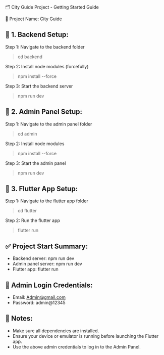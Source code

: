 🗂️ City Guide Project - Getting Started Guide

📛 Project Name: City Guide

📁 1. Backend Setup:
---------------------
Step 1: Navigate to the backend folder
> cd backend

Step 2: Install node modules (forcefully)
> npm install --force

Step 3: Start the backend server
> npm run dev

📁 2. Admin Panel Setup:
-------------------------
Step 1: Navigate to the admin panel folder
> cd admin

Step 2: Install node modules
> npm install --force

Step 3: Start the admin panel
> npm run dev

📱 3. Flutter App Setup:
-------------------------
Step 1: Navigate to the flutter app folder
> cd flutter

Step 2: Run the flutter app
> flutter run

✅ Project Start Summary:
---------------------------
- Backend server:       npm run dev
- Admin panel server:   npm run dev
- Flutter app:          flutter run

🔐 Admin Login Credentials:
-----------------------------
- Email:    Admin@gmail.com
- Password: admin@12345

📌 Notes:
----------
- Make sure all dependencies are installed.
- Ensure your device or emulator is running before launching the Flutter app.
- Use the above admin credentials to log in to the Admin Panel.

